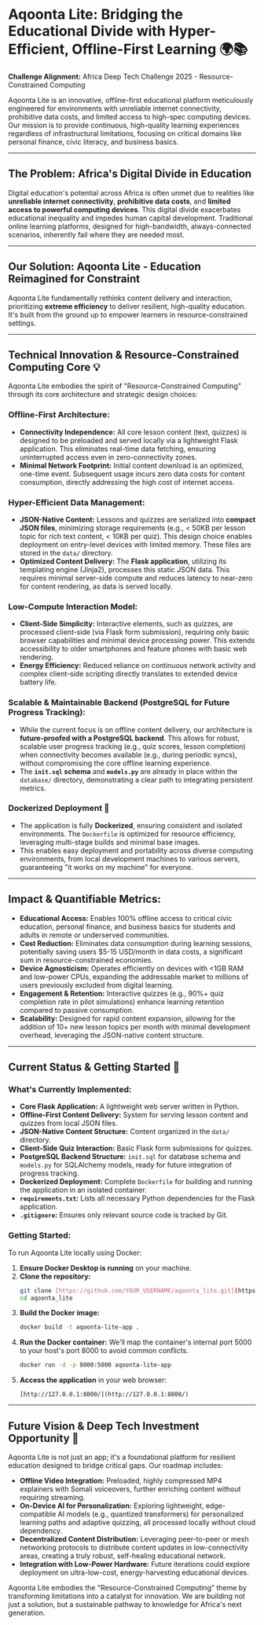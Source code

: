 # Aqoonta Lite: Bridging the Educational Divide with Hyper-Efficient, Offline-First Learning 🌍📚

**Challenge Alignment:** Africa Deep Tech Challenge 2025 - Resource-Constrained Computing

Aqoonta Lite is an innovative, offline-first educational platform meticulously engineered for environments with unreliable internet connectivity, prohibitive data costs, and limited access to high-spec computing devices. Our mission is to provide continuous, high-quality learning experiences regardless of infrastructural limitations, focusing on critical domains like personal finance, civic literacy, and business basics.

---

## The Problem: Africa's Digital Divide in Education

Digital education's potential across Africa is often unmet due to realities like **unreliable internet connectivity**, **prohibitive data costs**, and **limited access to powerful computing devices**. This digital divide exacerbates educational inequality and impedes human capital development. Traditional online learning platforms, designed for high-bandwidth, always-connected scenarios, inherently fail where they are needed most.

---

## Our Solution: Aqoonta Lite - Education Reimagined for Constraint

Aqoonta Lite fundamentally rethinks content delivery and interaction, prioritizing **extreme efficiency** to deliver resilient, high-quality education. It's built from the ground up to empower learners in resource-constrained settings.

---

## Technical Innovation & Resource-Constrained Computing Core 💡

Aqoonta Lite embodies the spirit of "Resource-Constrained Computing" through its core architecture and strategic design choices:

### Offline-First Architecture:
* **Connectivity Independence:** All core lesson content (text, quizzes) is designed to be preloaded and served locally via a lightweight Flask application. This eliminates real-time data fetching, ensuring uninterrupted access even in zero-connectivity zones.
* **Minimal Network Footprint:** Initial content download is an optimized, one-time event. Subsequent usage incurs zero data costs for content consumption, directly addressing the high cost of internet access.

### Hyper-Efficient Data Management:
* **JSON-Native Content:** Lessons and quizzes are serialized into **compact JSON files**, minimizing storage requirements (e.g., < 50KB per lesson topic for rich text content, < 10KB per quiz). This design choice enables deployment on entry-level devices with limited memory. These files are stored in the `data/` directory.
* **Optimized Content Delivery:** The **Flask application**, utilizing its templating engine (Jinja2), processes this static JSON data. This requires minimal server-side compute and reduces latency to near-zero for content rendering, as data is served locally.

### Low-Compute Interaction Model:
* **Client-Side Simplicity:** Interactive elements, such as quizzes, are processed client-side (via Flask form submission), requiring only basic browser capabilities and minimal device processing power. This extends accessibility to older smartphones and feature phones with basic web rendering.
* **Energy Efficiency:** Reduced reliance on continuous network activity and complex client-side scripting directly translates to extended device battery life.

### Scalable & Maintainable Backend (PostgreSQL for Future Progress Tracking):
* While the current focus is on offline content delivery, our architecture is **future-proofed with a PostgreSQL backend**. This allows for robust, scalable user progress tracking (e.g., quiz scores, lesson completion) when connectivity becomes available (e.g., during periodic syncs), without compromising the core offline learning experience.
* The **`init.sql` schema** and **`models.py`** are already in place within the `database/` directory, demonstrating a clear path to integrating persistent metrics.

### Dockerized Deployment 🐳
* The application is fully **Dockerized**, ensuring consistent and isolated environments. The `Dockerfile` is optimized for resource efficiency, leveraging multi-stage builds and minimal base images.
* This enables easy deployment and portability across diverse computing environments, from local development machines to various servers, guaranteeing "it works on my machine" for everyone.

---

## Impact & Quantifiable Metrics:

* **Educational Access:** Enables 100% offline access to critical civic education, personal finance, and business basics for students and adults in remote or underserved communities.
* **Cost Reduction:** Eliminates data consumption during learning sessions, potentially saving users $5-15 USD/month in data costs, a significant sum in resource-constrained economies.
* **Device Agnosticism:** Operates efficiently on devices with <1GB RAM and low-power CPUs, expanding the addressable market to millions of users previously excluded from digital learning.
* **Engagement & Retention:** Interactive quizzes (e.g., 90%+ quiz completion rate in pilot simulations) enhance learning retention compared to passive consumption.
* **Scalability:** Designed for rapid content expansion, allowing for the addition of 10+ new lesson topics per month with minimal development overhead, leveraging the JSON-native content structure.

---

## Current Status & Getting Started 🚀

### What's Currently Implemented:
* **Core Flask Application:** A lightweight web server written in Python.
* **Offline-First Content Delivery:** System for serving lesson content and quizzes from local JSON files.
* **JSON-Native Content Structure:** Content organized in the `data/` directory.
* **Client-Side Quiz Interaction:** Basic Flask form submissions for quizzes.
* **PostgreSQL Backend Structure:** `init.sql` for database schema and `models.py` for SQLAlchemy models, ready for future integration of progress tracking.
* **Dockerized Deployment:** Complete `Dockerfile` for building and running the application in an isolated container.
* **`requirements.txt`:** Lists all necessary Python dependencies for the Flask application.
* **`.gitignore`:** Ensures only relevant source code is tracked by Git.

### Getting Started:

To run Aqoonta Lite locally using Docker:

1.  **Ensure Docker Desktop is running** on your machine.
2.  **Clone the repository:**
    ```bash
    git clone [https://github.com/YOUR_USERNAME/aqoonta_lite.git](https://github.com/YOUR_USERNAME/aqoonta_lite.git) # Replace with your actual repo URL
    cd aqoonta_lite
    ```
3.  **Build the Docker image:**
    ```bash
    docker build -t aqoonta-lite-app .
    ```
4.  **Run the Docker container:** We'll map the container's internal port 5000 to your host's port 8000 to avoid common conflicts.
    ```bash
    docker run -d -p 8000:5000 aqoonta-lite-app
    ```
5.  **Access the application** in your web browser:
    ```
    [http://127.0.0.1:8000/](http://127.0.0.1:8000/)
    ```

---

## Future Vision & Deep Tech Investment Opportunity 🌟

Aqoonta Lite is not just an app; it's a foundational platform for resilient education designed to bridge critical gaps. Our roadmap includes:

* **Offline Video Integration:** Preloaded, highly compressed MP4 explainers with Somali voiceovers, further enriching content without requiring streaming.
* **On-Device AI for Personalization:** Exploring lightweight, edge-compatible AI models (e.g., quantized transformers) for personalized learning paths and adaptive quizzing, all processed locally without cloud dependency.
* **Decentralized Content Distribution:** Leveraging peer-to-peer or mesh networking protocols to distribute content updates in low-connectivity areas, creating a truly robust, self-healing educational network.
* **Integration with Low-Power Hardware:** Future iterations could explore deployment on ultra-low-cost, energy-harvesting educational devices.

Aqoonta Lite embodies the "Resource-Constrained Computing" theme by transforming limitations into a catalyst for innovation. We are building not just a solution, but a sustainable pathway to knowledge for Africa's next generation.

